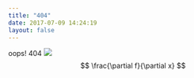 ```yaml
---
title: "404"
date: 2017-07-09 14:24:19
layout: false
---
```

oops! 404
![](/images/avatar.png)
 $$ 
\frac{\partial f}{\partial x}
$$
